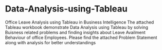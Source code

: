 # Data-Analysis-using-Tableau
Office Leave Analysis using Tableau in Business Intelligence
The attached Tableau workbook demonstrate Data Analysis using Tableau by solving Buisness related problems and finding insights about Leave Availment Behaviour of office Employees.
Please find the attached Problem Statement along with analysis for better understandings
